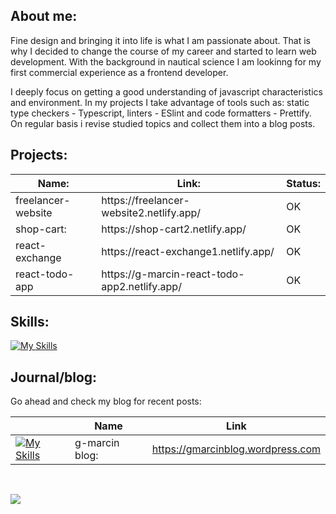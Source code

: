 <h2>About me:</h2>

Fine design and bringing it into life is what I am passionate about. That is why I decided to change the course of my career and started to learn web development. With the background in nautical science I am lookinng for my first commercial experience as a frontend developer.


I deeply focus on getting a good understanding of javascript characteristics and environment. In my projects I take advantage of tools such as: static type checkers - Typescript, linters - ESlint and code formatters - Prettify. On regular basis i revise studied topics and collect them into a blog posts. 



<h2>Projects:</h2>
<table class="tg">
<thead>
  <tr>
    <th class="tg-0lax">Name:</th>
    <th class="tg-0lax">Link:</th>
    <th class="tg-0lax">Status:</th>
  </tr>
</thead>
<tbody>
       <tr>
    <td class="tg-0lax">freelancer-website</td>
    <td class="tg-0lax">https://freelancer-website2.netlify.app/</td>
    <td class="tg-0lax">OK</td>
  </tr> 
    <tr>
    <td class="tg-0lax">shop-cart:</td>
    <td class="tg-0lax">https://shop-cart2.netlify.app/</td>
    <td class="tg-0lax">OK</td>
  </tr>
    
<!--    <tr>
    <td class="tg-0lax">word-game</td>
    <td class="tg-0lax">https://jorwordgame.netlify.app</td>
    <td class="tg-0lax">OK</td>
  </tr> -->
    
<!--   <tr>
    <td class="tg-0lax">SunnyVibes:</td>
    <td class="tg-0lax">https://g-marcin-sunnyvibes.netlify.app/</td>
    <td class="tg-0lax">OK</td>
  </tr> -->
<!--   <tr>
    <td class="tg-0lax">Calculator:</td>
    <td class="tg-0lax">https://g-marcin-calculator.netlify.app/</td>
    <td class="tg-0lax">OK</td>
  </tr> -->

   <tr>
    <td class="tg-0lax">react-exchange</td>
    <td class="tg-0lax">https://react-exchange1.netlify.app/</td>
    <td class="tg-0lax">OK</td>
  </tr>
   
  <tr>
    <td class="tg-0lax">react-todo-app</td>
    <td class="tg-0lax">https://g-marcin-react-todo-app2.netlify.app/</td>
    <td class="tg-0lax">OK</td>
   
  </tr>

    
 
    
   
</tbody>
</table>


<h2>Skills:</h2>

[![My Skills](https://skillicons.dev/icons?i=js,ts,html,css,react,git,vscode,webpack,vite,mui&theme=light&perline=5)](https://skillicons.dev)


<h2>Journal/blog:</h2>

Go ahead and check my blog for recent posts:

 |  | Name | Link
| --- | --- | --- |
| [![My Skills](https://skillicons.dev/icons?i=wordpress&theme=light&perline=5)](https://skillicons.dev) |  g-marcin blog:  |  https://gmarcinblog.wordpress.com  | 


</div>
</br>

  ![](https://komarev.com/ghpvc/?username=g-marcin)
